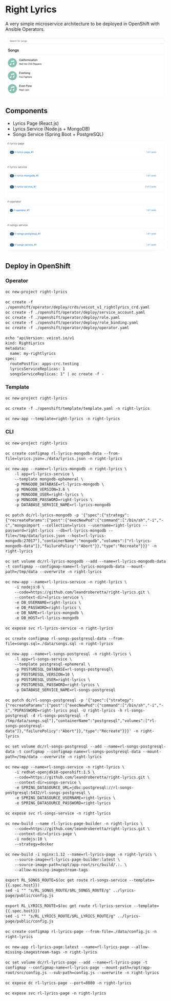 # Right Lyrics

A very simple microservice architecture to be deployed in OpenShift with Ansible Operators.

![page](./openshift/img/page.png)

## Components

* Lyrics Page (React.js)
* Lyrics Service (Node.js + MongoDB)
* Songs Service (Spring Boot + PostgreSQL)

![overview](./openshift/img/overview.png)

## Deploy in OpenShift

### Operator

    oc new-project right-lyrics

    oc create -f ./openshift/operator/deploy/crds/veicot_v1_rightlyrics_crd.yaml
    oc create -f ./openshift/operator/deploy/service_account.yaml
    oc create -f ./openshift/operator/deploy/role.yaml
    oc create -f ./openshift/operator/deploy/role_binding.yaml
    oc create -f ./openshift/operator/deploy/operator.yaml
    
    echo "apiVersion: veicot.io/v1
    kind: RightLyrics
    metadata:
      name: my-rightlyrics
    spec:
      routePostfix: apps-crc.testing
      lyricsServiceReplicas: 1
      songsServiceReplicas: 1" | oc create -f -

### Template

    oc new-project right-lyrics

    oc create -f ./openshift/template/template.yaml -n right-lyrics

    oc new-app --template=right-lyrics -n right-lyrics

### CLI

    oc new-project right-lyrics

    oc create configmap rl-lyrics-mongodb-data --from-file=lyrics.json=./data/lyrics.json -n right-lyrics

    oc new-app --name=rl-lyrics-mongodb -n right-lyrics \
        -l app=rl-lyrics-service \
        --template mongodb-ephemeral \
        -p MONGODB_DATABASE=rl-lyrics-mongodb \
        -p MONGODB_VERSION=3.6 \
        -p MONGODB_USER=right-lyrics \
        -p MONGODB_PASSWORD=right-lyrics \
        -p DATABASE_SERVICE_NAME=rl-lyrics-mongodb

    oc patch dc/rl-lyrics-mongodb -p '{"spec":{"strategy":{"recreateParams":{"post":{"execNewPod":{"command":["/bin/sh","-i","-c","mongoimport --collection=lyrics --username=right-lyrics --password=right-lyrics --db=rl-lyrics-mongodb --file=/tmp/data/lyrics.json --host=rl-lyrics-mongodb:27017"],"containerName":"mongodb","volumes":["rl-lyrics-mongodb-data"]},"failurePolicy":"Abort"}},"type":"Recreate"}}}' -n right-lyrics

    oc set volume dc/rl-lyrics-mongodb --add --name=rl-lyrics-mongodb-data -t configmap --configmap-name=rl-lyrics-mongodb-data --mount-path=/tmp/data --overwrite -n right-lyrics

    oc new-app --name=rl-lyrics-service -n right-lyrics \
        -i nodejs:8 \
        --code=https://github.com/leandroberetta/right-lyrics.git \
        --context-dir=lyrics-service \
        -e DB_USERNAME=right-lyrics \
        -e DB_PASSWORD=right-lyrics \
        -e DB_NAME=rl-lyrics-mongodb \
        -e DB_HOST=rl-lyrics-mongodb

    oc expose svc rl-lyrics-service -n right-lyrics

    oc create configmap rl-songs-postgresql-data --from-file=songs.sql=./data/songs.sql -n right-lyrics

    oc new-app --name=rl-songs-postgresql -n right-lyrics \
        -l app=rl-songs-service \
        --template postgresql-ephemeral \
        -p POSTGRESQL_DATABASE=rl-songs-postgresql\
        -p POSTGRESQL_VERSION=10 \
        -p POSTGRESQL_USER=right-lyrics \
        -p POSTGRESQL_PASSWORD=right-lyrics \
        -p DATABASE_SERVICE_NAME=rl-songs-postgresql 

    oc patch dc/rl-songs-postgresql -p '{"spec":{"strategy":{"recreateParams":{"post":{"execNewPod":{"command":["/bin/sh","-i","-c","PGPASSWORD=right-lyrics psql -U right-lyrics -h rl-songs-postgresql -d rl-songs-postgresql -f /tmp/data/songs.sql"],"containerName":"postgresql","volumes":["rl-songs-postgresql-data"]},"failurePolicy":"Abort"}},"type":"Recreate"}}}' -n right-lyrics

    oc set volume dc/rl-songs-postgresql --add --name=rl-songs-postgresql-data -t configmap --configmap-name=rl-songs-postgresql-data --mount-path=/tmp/data --overwrite -n right-lyrics

    oc new-app --name=rl-songs-service -n right-lyrics \
        -i redhat-openjdk18-openshift:1.5 \
        --code=https://github.com/leandroberetta/right-lyrics.git \
        --context-dir=songs-service \
        -e SPRING_DATASOURCE_URL=jdbc:postgresql://rl-songs-postgresql:5432/rl-songs-postgresql \
        -e SPRING_DATASOURCE_USERNAME=right-lyrics \
        -e SPRING_DATASOURCE_PASSWORD=right-lyrics 

    oc expose svc rl-songs-service -n right-lyrics

    oc new-build --name rl-lyrics-page-builder -n right-lyrics \
        --code=https://github.com/leandroberetta/right-lyrics.git \
        --context-dir=lyrics-page \
        -i nodejs:10 \
        --strategy=docker

    oc new-build -i nginx:1.12 --name=rl-lyrics-page -n right-lyrics \
        --source-image=rl-lyrics-page-builder:latest \
        --source-image-path=/opt/app-root/src/build/.:. \
        --allow-missing-imagestream-tags

    export RL_SONGS_ROUTE=$(oc get route rl-songs-service --template={{.spec.host}})
    sed -i "" "s/RL_SONGS_ROUTE/$RL_SONGS_ROUTE/g" ../lyrics-page/public/config.js

    export RL_LYRICS_ROUTE=$(oc get route rl-lyrics-service --template={{.spec.host}})
    sed -i "" "s/RL_LYRICS_ROUTE/$RL_LYRICS_ROUTE/g" ../lyrics-page/public/config.js

    oc create configmap rl-lyrics-page --from-file=./data/config.js -n right-lyrics

    oc new-app rl-lyrics-page:latest --name=rl-lyrics-page --allow-missing-imagestream-tags -n right-lyrics

    oc set volume dc/rl-lyrics-page --add --name=rl-lyrics-page -t configmap --configmap-name=rl-lyrics-page --mount-path=/opt/app-root/src/config.js --sub-path=config.js --overwrite -n right-lyrics

    oc expose dc rl-lyrics-page --port=8080 -n right-lyrics

    oc expose svc rl-lyrics-page -n right-lyrics